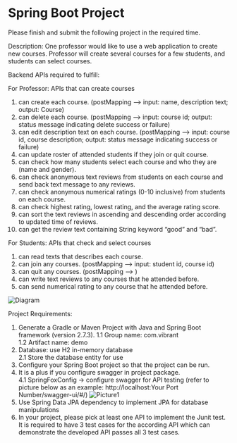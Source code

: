 # Spring Boot Project

Please finish and submit the following project in the required time.

Description:
One professor would like to use a web application to create new courses.
Professor will create several courses for a few students, and students can select courses.

Backend APIs required to fulfill:  

For Professor: APIs that can create courses
1.	can create each course. (postMapping --> input: name, description text; output: Course)
2.	can delete each course. (postMapping --> input: course id; output: status message indicating delete success or failure)
4.	can edit description text on each course. (postMapping --> input: course id, course description; output: status message indicating success or failure)
5.	can update roster of attended students if they join or quit course.
6.	can check how many students select each course and who they are (name and gender). 
7.	can check anonymous text reviews from students on each course and send back text message to any reviews.
8.	can check anonymous numerical ratings (0-10 inclusive) from students on each course.
9.	can check highest rating, lowest rating, and the average rating score.
10.	can sort the text reviews in ascending and descending order according to updated time of reviews.
11.	can get the review text containing String keyword “good” and “bad”.

For Students: APIs that check and select courses
1.	can read texts that describes each course.
2.	can join any courses. (postMapping --> input: student id, course id) 
3.	can quit any courses. (postMapping --> )
4.	can write text reviews to any courses that he attended before.
5.	can send numerical rating to any course that he attended before.

![Diagram](https://user-images.githubusercontent.com/112025981/188245719-739ae91f-bb76-406e-ad9d-861c58bc7b1f.svg)

Project Requirements:
1.	Generate a Gradle or Maven Project with Java and Spring Boot framework (version 2.7.3).
  1.1 Group name: com.vibrant  
  1.2 Artifact name: demo  
2.	Database: use H2 in-memory database  
  2.1 Store the database entity for use
3.	Configure your Spring Boot project so that the project can be run.
4.	It is a plus if you configure swagger in project package.  
  4.1 SpringFoxConfig → configure swagger for API testing (refer to picture below as an example:   http://localhost:Your Port Number/swagger-ui/#/)
  ![Picture1](https://user-images.githubusercontent.com/112025981/188246311-e6abaa18-153e-4f18-ad40-e8b182555a23.svg)
5.	Use Spring Data JPA dependency to implement JPA for database manipulations 
6.	In your project, please pick at least one API to implement the Junit test. It is required to have 3 test cases for the according API which can demonstrate the developed API passes all 3 test cases.
